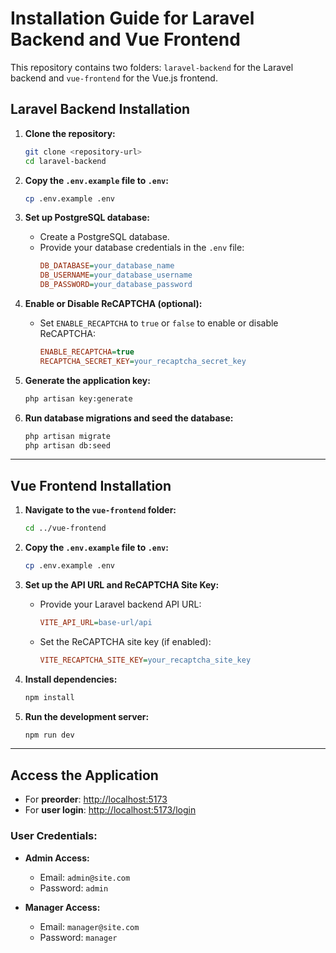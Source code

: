 # Installation Guide for Laravel Backend and Vue Frontend

This repository contains two folders: `laravel-backend` for the Laravel backend and `vue-frontend` for the Vue.js frontend.

## Laravel Backend Installation

1. **Clone the repository:**
   ```bash
   git clone <repository-url>
   cd laravel-backend
   ```

2. **Copy the `.env.example` file to `.env`:**
   ```bash
   cp .env.example .env
   ```

3. **Set up PostgreSQL database:**
   - Create a PostgreSQL database.
   - Provide your database credentials in the `.env` file:
     ```ini
     DB_DATABASE=your_database_name
     DB_USERNAME=your_database_username
     DB_PASSWORD=your_database_password
     ```

4. **Enable or Disable ReCAPTCHA (optional):**
   - Set `ENABLE_RECAPTCHA` to `true` or `false` to enable or disable ReCAPTCHA:
     ```ini
     ENABLE_RECAPTCHA=true
     RECAPTCHA_SECRET_KEY=your_recaptcha_secret_key
     ```

5. **Generate the application key:**
   ```bash
   php artisan key:generate
   ```

6. **Run database migrations and seed the database:**
   ```bash
   php artisan migrate
   php artisan db:seed
   ```

---

## Vue Frontend Installation

1. **Navigate to the `vue-frontend` folder:**
   ```bash
   cd ../vue-frontend
   ```

2. **Copy the `.env.example` file to `.env`:**
   ```bash
   cp .env.example .env
   ```

3. **Set up the API URL and ReCAPTCHA Site Key:**
   - Provide your Laravel backend API URL:
     ```ini
     VITE_API_URL=base-url/api
     ```
   - Set the ReCAPTCHA site key (if enabled):
     ```ini
     VITE_RECAPTCHA_SITE_KEY=your_recaptcha_site_key
     ```

4. **Install dependencies:**
   ```bash
   npm install
   ```

5. **Run the development server:**
   ```bash
   npm run dev
   ```

---

## Access the Application

- For **preorder**: [http://localhost:5173](http://localhost:5173)
- For **user login**: [http://localhost:5173/login](http://localhost:5173/login)

### User Credentials:

- **Admin Access:**
  - Email: `admin@site.com`
  - Password: `admin`
  
- **Manager Access:**
  - Email: `manager@site.com`
  - Password: `manager`

